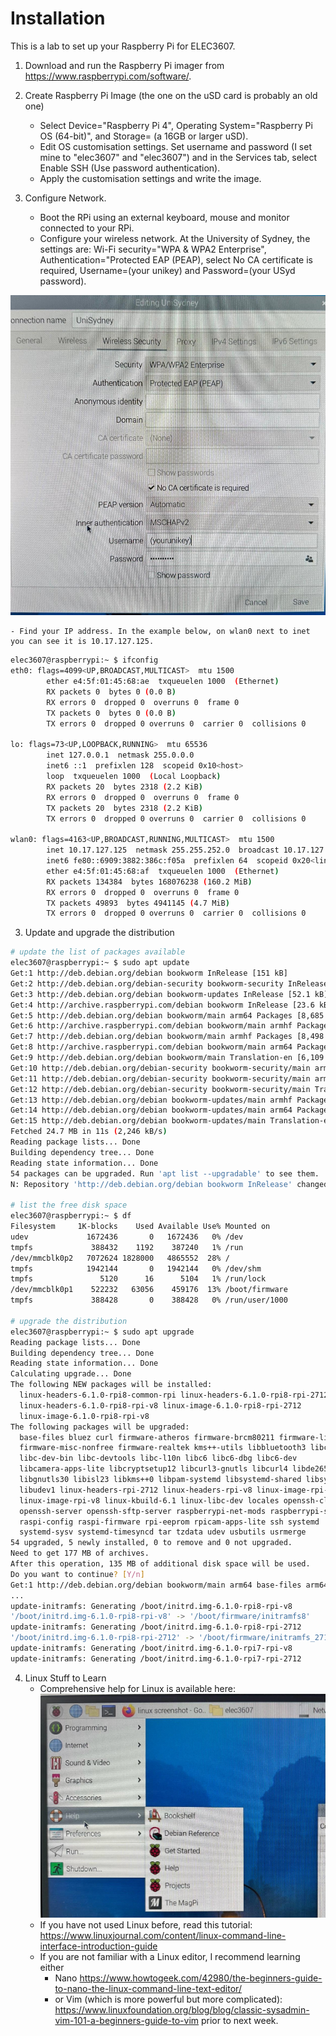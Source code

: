 # Installation
This is a lab to set up your Raspberry Pi for ELEC3607.

1. Download and run the Raspberry Pi imager from <https://www.raspberrypi.com/software/>. 
2. Create Raspberry Pi Image (the one on the uSD card is probably an old one)
    - Select Device="Raspberry Pi 4", Operating System="Raspberry Pi OS (64-bit)", and Storage=<your card> (a 16GB or larger uSD). 
    - Edit OS customisation settings.  Set username and password (I set mine to "elec3607" and "elec3607") and in the Services tab, select Enable SSH (Use password authentication). 
    - Apply the customisation settings and write the image. 

2. Configure Network.
    - Boot the RPi using an external keyboard, mouse and monitor connected to your RPi. 
    - Configure your wireless network. At the University of Sydney, the settings are: Wi-Fi security="WPA & WPA2 Enterprise", Authentication="Protected EAP (PEAP), select No CA certificate is required, Username=(your unikey) and Password=(your USyd password).

![](wifi.jpeg)

    - Find your IP address. In the example below, on wlan0 next to inet 
    you can see it is 10.17.127.125.

```bash
elec3607@raspberrypi:~ $ ifconfig
eth0: flags=4099<UP,BROADCAST,MULTICAST>  mtu 1500
        ether e4:5f:01:45:68:ae  txqueuelen 1000  (Ethernet)
        RX packets 0  bytes 0 (0.0 B)
        RX errors 0  dropped 0  overruns 0  frame 0
        TX packets 0  bytes 0 (0.0 B)
        TX errors 0  dropped 0 overruns 0  carrier 0  collisions 0

lo: flags=73<UP,LOOPBACK,RUNNING>  mtu 65536
        inet 127.0.0.1  netmask 255.0.0.0
        inet6 ::1  prefixlen 128  scopeid 0x10<host>
        loop  txqueuelen 1000  (Local Loopback)
        RX packets 20  bytes 2318 (2.2 KiB)
        RX errors 0  dropped 0  overruns 0  frame 0
        TX packets 20  bytes 2318 (2.2 KiB)
        TX errors 0  dropped 0 overruns 0  carrier 0  collisions 0

wlan0: flags=4163<UP,BROADCAST,RUNNING,MULTICAST>  mtu 1500
        inet 10.17.127.125  netmask 255.255.252.0  broadcast 10.17.127.255
        inet6 fe80::6909:3882:386c:f05a  prefixlen 64  scopeid 0x20<link>
        ether e4:5f:01:45:68:af  txqueuelen 1000  (Ethernet)
        RX packets 134384  bytes 168076238 (160.2 MiB)
        RX errors 0  dropped 0  overruns 0  frame 0
        TX packets 49893  bytes 4941145 (4.7 MiB)
        TX errors 0  dropped 0 overruns 0  carrier 0  collisions 0
```

3. Update and upgrade the distribution
```bash
# update the list of packages available
elec3607@raspberrypi:~ $ sudo apt update
Get:1 http://deb.debian.org/debian bookworm InRelease [151 kB]
Get:2 http://deb.debian.org/debian-security bookworm-security InRelease [48.0 kB]
Get:3 http://deb.debian.org/debian bookworm-updates InRelease [52.1 kB]
Get:4 http://archive.raspberrypi.com/debian bookworm InRelease [23.6 kB]
Get:5 http://deb.debian.org/debian bookworm/main arm64 Packages [8,685 kB]
Get:6 http://archive.raspberrypi.com/debian bookworm/main armhf Packages [362 kB]
Get:7 http://deb.debian.org/debian bookworm/main armhf Packages [8,498 kB]
Get:8 http://archive.raspberrypi.com/debian bookworm/main arm64 Packages [353 kB]
Get:9 http://deb.debian.org/debian bookworm/main Translation-en [6,109 kB]     
Get:10 http://deb.debian.org/debian-security bookworm-security/main armhf Packages [132 kB]
Get:11 http://deb.debian.org/debian-security bookworm-security/main arm64 Packages [135 kB]
Get:12 http://deb.debian.org/debian-security bookworm-security/main Translation-en [81.6 kB]
Get:13 http://deb.debian.org/debian bookworm-updates/main armhf Packages [12.1 kB]
Get:14 http://deb.debian.org/debian bookworm-updates/main arm64 Packages [12.5 kB]
Get:15 http://deb.debian.org/debian bookworm-updates/main Translation-en [13.8 kB]
Fetched 24.7 MB in 11s (2,246 kB/s)                                            
Reading package lists... Done
Building dependency tree... Done
Reading state information... Done
54 packages can be upgraded. Run 'apt list --upgradable' to see them.
N: Repository 'http://deb.debian.org/debian bookworm InRelease' changed its 'Version' value from '12.4' to '12.5'

# list the free disk space
elec3607@raspberrypi:~ $ df
Filesystem     1K-blocks    Used Available Use% Mounted on
udev             1672436       0   1672436   0% /dev
tmpfs             388432    1192    387240   1% /run
/dev/mmcblk0p2   7072624 1828000   4865552  28% /
tmpfs            1942144       0   1942144   0% /dev/shm
tmpfs               5120      16      5104   1% /run/lock
/dev/mmcblk0p1    522232   63056    459176  13% /boot/firmware
tmpfs             388428       0    388428   0% /run/user/1000

# upgrade the distribution
elec3607@raspberrypi:~ $ sudo apt upgrade
Reading package lists... Done
Building dependency tree... Done
Reading state information... Done
Calculating upgrade... Done
The following NEW packages will be installed:
  linux-headers-6.1.0-rpi8-common-rpi linux-headers-6.1.0-rpi8-rpi-2712
  linux-headers-6.1.0-rpi8-rpi-v8 linux-image-6.1.0-rpi8-rpi-2712
  linux-image-6.1.0-rpi8-rpi-v8
The following packages will be upgraded:
  base-files bluez curl firmware-atheros firmware-brcm80211 firmware-libertas
  firmware-misc-nonfree firmware-realtek kms++-utils libbluetooth3 libc-bin
  libc-dev-bin libc-devtools libc-l10n libc6 libc6-dbg libc6-dev
  libcamera-apps-lite libcryptsetup12 libcurl3-gnutls libcurl4 libde265-0
  libgnutls30 libisl23 libkms++0 libpam-systemd libsystemd-shared libsystemd0
  libudev1 linux-headers-rpi-2712 linux-headers-rpi-v8 linux-image-rpi-2712
  linux-image-rpi-v8 linux-kbuild-6.1 linux-libc-dev locales openssh-client
  openssh-server openssh-sftp-server raspberrypi-net-mods raspberrypi-sys-mods
  raspi-config raspi-firmware rpi-eeprom rpicam-apps-lite ssh systemd
  systemd-sysv systemd-timesyncd tar tzdata udev usbutils usrmerge
54 upgraded, 5 newly installed, 0 to remove and 0 not upgraded.
Need to get 177 MB of archives.
After this operation, 135 MB of additional disk space will be used.
Do you want to continue? [Y/n] 
Get:1 http://deb.debian.org/debian bookworm/main arm64 base-files arm64 12.4+deb12u5 [70.8 kB]
...
update-initramfs: Generating /boot/initrd.img-6.1.0-rpi8-rpi-v8
'/boot/initrd.img-6.1.0-rpi8-rpi-v8' -> '/boot/firmware/initramfs8'
update-initramfs: Generating /boot/initrd.img-6.1.0-rpi8-rpi-2712
'/boot/initrd.img-6.1.0-rpi8-rpi-2712' -> '/boot/firmware/initramfs_2712'
update-initramfs: Generating /boot/initrd.img-6.1.0-rpi7-rpi-v8
update-initramfs: Generating /boot/initrd.img-6.1.0-rpi7-rpi-2712
```

4. Linux Stuff to Learn
    - Comprehensive help for Linux is available here:
![](help.jpeg)
    - If you have not used Linux before, read this tutorial: <https://www.linuxjournal.com/content/linux-command-line-interface-introduction-guide>
    - If you are not familiar with a Linux editor, I recommend learning either
        - Nano <https://www.howtogeek.com/42980/the-beginners-guide-to-nano-the-linux-command-line-text-editor/>
        - or Vim (which is more powerful but more complicated): <https://www.linuxfoundation.org/blog/blog/classic-sysadmin-vim-101-a-beginners-guide-to-vim>
    prior to next week.
